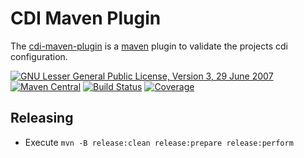 # CDI Maven Plugin

The [cdi-maven-plugin](https://jonasrutishauser.github.io/cdi-maven-plugin/) is a [maven](https://maven.apache.org) plugin to validate the projects cdi configuration.

[![GNU Lesser General Public License, Version 3, 29 June 2007](https://img.shields.io/github/license/jonasrutishauser/cdi-maven-plugin.svg?label=License)](http://www.gnu.org/licenses/lgpl-3.0.txt)
[![Maven Central](https://img.shields.io/maven-central/v/com.github.jonasrutishauser.maven.plugin/cdi-maven-plugin.svg?label=Maven%20Central)](http://search.maven.org/#search%7Cga%7C1%7Cg%3A%22com.github.jonasrutishauser.maven.plugin%22%20a%3A%22cdi-maven-plugin%22)
[![Build Status](https://img.shields.io/travis/jonasrutishauser/cdi-maven-plugin/master.svg?label=Build)](https://travis-ci.org/jonasrutishauser/cdi-maven-plugin)
[![Coverage](https://img.shields.io/codecov/c/github/jonasrutishauser/cdi-maven-plugin/master.svg?label=Coverage)](https://codecov.io/gh/jonasrutishauser/cdi-maven-plugin)

## Releasing

* Execute `mvn -B release:clean release:prepare release:perform`
